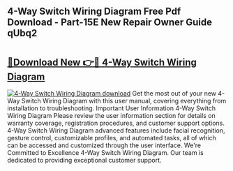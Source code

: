 ## 4-Way Switch Wiring Diagram Free Pdf Download - Part-15E New Repair Owner Guide qUbq2

# <h2><a href="http://dfs5pck.blite.top/?on=4-Way+Switch+Wiring+Diagram">🔗Download New 👉🔴 4-Way Switch Wiring Diagram</a></h2>

[![4-Way Switch Wiring Diagram download](https://i.imgur.com/lujVjoI.png)](http://dfs5pck.blite.top/?on=4-Way+Switch+Wiring+Diagram)
Get the most out of your new 4-Way Switch Wiring Diagram with this user manual, covering everything from installation to troubleshooting. Important User Information 4-Way Switch Wiring Diagram Please review the user information section for details on warranty coverage, registration procedures, and customer support options. 4-Way Switch Wiring Diagram advanced features include facial recognition, gesture control, customizable profiles, and automated tasks, all of which can be accessed and customized through the user interface. We're Committed to Excellence 4-Way Switch Wiring Diagram. Our team is dedicated to providing exceptional customer support.
